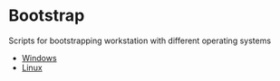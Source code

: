 # Bootstrap

Scripts for bootstrapping workstation with different operating systems

- [Windows](./windows/README.md)
- [Linux](./linux/README.md)
